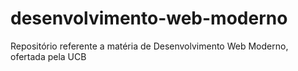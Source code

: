 # desenvolvimento-web-moderno
Repositório referente a matéria de Desenvolvimento Web Moderno, ofertada pela UCB
